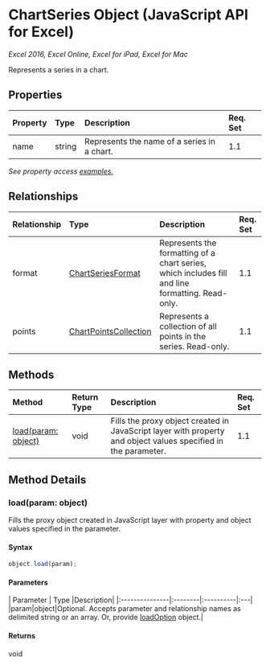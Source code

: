 # ChartSeries Object (JavaScript API for Excel)

_Excel 2016, Excel Online, Excel for iPad, Excel for Mac_

Represents a series in a chart.

## Properties

| Property	   | Type	|Description| Req. Set|
|:---------------|:--------|:----------|:----|
|name|string|Represents the name of a series in a chart.|1.1||

_See property access [examples.](#property-access-examples)_

## Relationships
| Relationship | Type	|Description| Req. Set|
|:---------------|:--------|:----------|:----|
|format|[ChartSeriesFormat](chartseriesformat.md)|Represents the formatting of a chart series, which includes fill and line formatting. Read-only.|1.1||
|points|[ChartPointsCollection](chartpointscollection.md)|Represents a collection of all points in the series. Read-only.|1.1||

## Methods

| Method		   | Return Type	|Description| Req. Set|
|:---------------|:--------|:----------|:----|
|[load(param: object)](#loadparam-object)|void|Fills the proxy object created in JavaScript layer with property and object values specified in the parameter.|1.1|

## Method Details


### load(param: object)
Fills the proxy object created in JavaScript layer with property and object values specified in the parameter.

#### Syntax
```js
object.load(param);
```

#### Parameters
| Parameter	   | Type	|Description|
|:---------------|:--------|:----------|:---|
|param|object|Optional. Accepts parameter and relationship names as delimited string or an array. Or, provide [loadOption](loadoption.md) object.|

#### Returns
void
